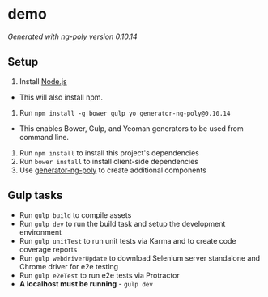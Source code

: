 # demo

*Generated with [ng-poly](https://github.com/dustinspecker/generator-ng-poly/tree/v0.10.14) version 0.10.14*

## Setup
1. Install [Node.js](http://nodejs.org/)
 - This will also install npm.
1. Run `npm install -g bower gulp yo generator-ng-poly@0.10.14`
 - This enables Bower, Gulp, and Yeoman generators to be used from command line.
1. Run `npm install` to install this project's dependencies
1. Run `bower install` to install client-side dependencies
1. Use [generator-ng-poly](https://github.com/dustinspecker/generator-ng-poly) to create additional components

## Gulp tasks
- Run `gulp build` to compile assets
- Run `gulp dev` to run the build task and setup the development environment
- Run `gulp unitTest` to run unit tests via Karma and to create code coverage reports
- Run `gulp webdriverUpdate` to download Selenium server standalone and Chrome driver for e2e testing
- Run `gulp e2eTest` to run e2e tests via Protractor
 - **A localhost must be running** - `gulp dev`
